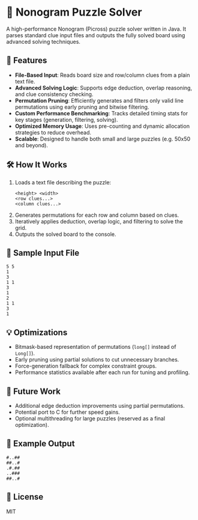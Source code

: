 # 🧩 Nonogram Puzzle Solver

A high-performance Nonogram (Picross) puzzle solver written in Java. It parses standard clue input files and outputs the fully solved board using advanced solving techniques.

## 🚀 Features

- **File-Based Input**: Reads board size and row/column clues from a plain text file.
- **Advanced Solving Logic**: Supports edge deduction, overlap reasoning, and clue consistency checking.
- **Permutation Pruning**: Efficiently generates and filters only valid line permutations using early pruning and bitwise filtering.
- **Custom Performance Benchmarking**: Tracks detailed timing stats for key stages (generation, filtering, solving).
- **Optimized Memory Usage**: Uses pre-counting and dynamic allocation strategies to reduce overhead.
- **Scalable**: Designed to handle both small and large puzzles (e.g. 50x50 and beyond).

## 🛠️ How It Works

1. Loads a text file describing the puzzle:
   ```
   <height> <width>
   <row clues...>
   <column clues...>
   ```
2. Generates permutations for each row and column based on clues.
3. Iteratively applies deduction, overlap logic, and filtering to solve the grid.
4. Outputs the solved board to the console.

## 📁 Sample Input File

```
5 5
1
3
1 1
3
1
2
1 1
3
1
```

## 💡 Optimizations

- Bitmask-based representation of permutations (`long[]` instead of `Long[]`).
- Early pruning using partial solutions to cut unnecessary branches.
- Force-generation fallback for complex constraint groups.
- Performance statistics available after each run for tuning and profiling.

## 📌 Future Work

- Additional edge deduction improvements using partial permutations.
- Potential port to C for further speed gains.
- Optional multithreading for large puzzles (reserved as a final optimization).

## 🧪 Example Output

```
#..##
##..#
.#.##
..###
##..#
```

## 📎 License

MIT
